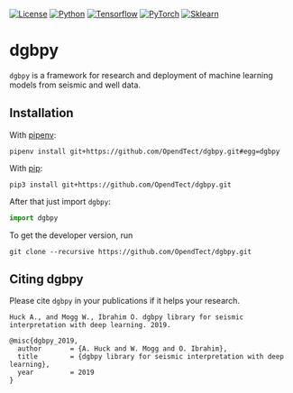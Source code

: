 [![License](https://img.shields.io/github/license/analysiscenter/batchflow.svg)](https://www.apache.org/licenses/LICENSE-2.0)
[![Python](https://img.shields.io/badge/python-3.7-blue.svg)](https://python.org)
[![Tensorflow](https://img.shields.io/badge/Tensorflow-2.1-green.svg)](https://www.tensorflow.org)
[![PyTorch](https://img.shields.io/badge/PyTorch-1.9-red.svg)](https://pytorch.org)
[![Sklearn](https://img.shields.io/badge/Scikit-learn-0.24-blue.svg)](https://scikit-learn.org)

# dgbpy

`dgbpy` is a framework for research and deployment of machine learning models from seismic and well data.


## Installation

With [pipenv](https://docs.pipenv.org/):

    pipenv install git+https://github.com/OpendTect/dgbpy.git#egg=dgbpy

With [pip](https://pip.pypa.io/en/stable/):

    pip3 install git+https://github.com/OpendTect/dgbpy.git

After that just import `dgbpy`:
```python
import dgbpy
```

To get the developer version, run
```
git clone --recursive https://github.com/OpendTect/dgbpy.git
```

## Citing dgbpy

Please cite `dgbpy` in your publications if it helps your research.

    Huck A., and Mogg W., Ibrahim O. dgbpy library for seismic interpretation with deep learning. 2019.

```
@misc{dgbpy_2019,
  author       = {A. Huck and W. Mogg and O. Ibrahim},
  title        = {dgbpy library for seismic interpretation with deep learning},
  year         = 2019
}
```
